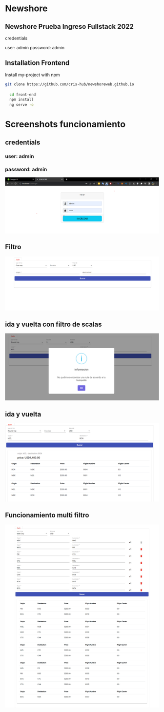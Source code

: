 
# Newshore 
## Newshore Prueba Ingreso Fullstack 2022

credentials 

user: admin 
password: admin






## Installation Frontend 

Install my-project with npm



```bash
git clone https://github.com/cris-hub/newshoreweb.github.io

  cd front-end
  npm install
  ng serve -o

```

    

# Screenshots funcionamiento
## credentials 
### user: admin 
### password: admin

![login](docs/login.png)

## Filtro
![filter](docs/filter.png)

## ida y vuelta con filtro de scalas
![filter](docs/goandreturnwithfilterofscales.png)

## ida y vuelta 
![filter](docs/go%20and%20return%20with%20scales.png)

## Funcionamiento multi filtro
![filter](docs/multiscalas.jfif)







